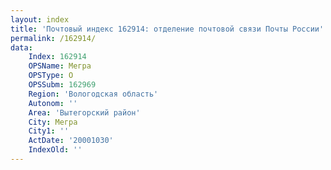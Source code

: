 ```yaml
---
layout: index
title: 'Почтовый индекс 162914: отделение почтовой связи Почты России'
permalink: /162914/
data:
    Index: 162914
    OPSName: Мегра
    OPSType: О
    OPSSubm: 162969
    Region: 'Вологодская область'
    Autonom: ''
    Area: 'Вытегорский район'
    City: Мегра
    City1: ''
    ActDate: '20001030'
    IndexOld: ''
---
```

